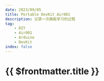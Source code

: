 ```yaml
---
date: 2023/09/05
title: Portable DevKit Air001
description: 记录一次画板学习的过程
tag:
    - DIY
    - Air001
    - Arduino
    - DevKit
index: false
---
```


# {{ $frontmatter.title }}
